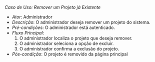 *Caso de Uso: Remover um Projeto já Existente*
- *Ator*: Administrador
- *Descrição*: O administrador deseja remover um projeto do sistema.
- *Pré-condições*: O administrador está autenticado.
- *Fluxo Principal*:
  1. O administrador localiza o projeto que deseja remover.
  2. O administrador seleciona a opção de excluir.
  3. O administrador confirma a exclusão do projeto.
- *Pós-condição*: O projeto é removido da página principal
